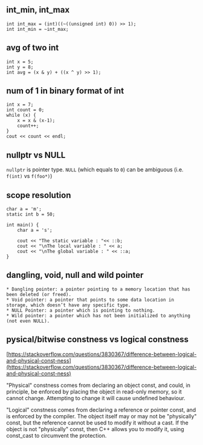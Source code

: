 ## int_min, int_max

```
int int_max = (int)((~((unsigned int) 0)) >> 1);
int int_min = ~int_max;
```

## avg of two int

```
int x = 5;
int y = 8;
int avg = (x & y) + ((x ^ y) >> 1);
```

## num of 1 in binary format of int

```
int x = 7;
int count = 0;
while (x) {
    x = x & (x-1);
    count++;
}
cout << count << endl;
```

## nullptr vs NULL

`nullptr` is pointer type. `NULL` (which equals to `0`) can be ambiguous (i.e. `f(int)` vs `f(foo*)`)

## scope resolution

```
char a = 'm';
static int b = 50;

int main() {
    char a = 's';

    cout << "The static variable : "<< ::b;
    cout << "\nThe local variable : " << a;
    cout << "\nThe global variable : " << ::a;
}
```

## dangling, void, null and wild pointer

    * Dangling pointer: a pointer pointing to a memory location that has been deleted (or freed).
    * Void pointer: a pointer that points to some data location in storage, which doesn’t have any specific type.
    * NULL Pointer: a pointer which is pointing to nothing.
    * Wild pointer: a pointer which has not been initialized to anything (not even NULL).

## pysical/bitwise constness vs logical constness

[https://stackoverflow.com/questions/3830367/difference-between-logical-and-physical-const-ness](https://stackoverflow.com/questions/3830367/difference-between-logical-and-physical-const-ness)

"Physical" constness comes from declaring an object const, and could, in principle, be enforced by placing the object in read-only memory, so it cannot change. Attempting to change it will cause undefined behaviour.

"Logical" constness comes from declaring a reference or pointer const, and is enforced by the compiler. The object itself may or may not be "physically" const, but the reference cannot be used to modify it without a cast. If the object is not "physically" const, then C++ allows you to modify it, using const_cast to circumvent the protection.
